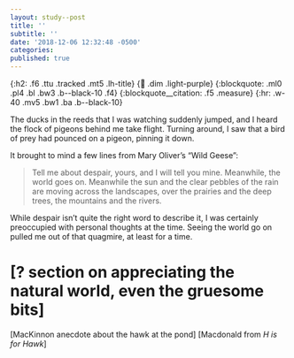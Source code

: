 ```yaml
---
layout: study--post
title: ''
subtitle: ''
date: '2018-12-06 12:32:48 -0500'
categories:
published: true
---
```


{:h2: .f6 .ttu .tracked .mt5 .lh-title}
{:link: .dim .light-purple}
{:blockquote: .ml0 .pl4 .bl .bw3 .b--black-10 .f4}
{:blockquote__citation: .f5 .measure}
{:hr: .w-40 .mv5 .bw1 .ba .b--black-10}

The ducks in the reeds that I was watching suddenly jumped, and I heard the flock of pigeons behind me take flight. Turning around, I saw that a bird of prey had pounced on a pigeon, pinning it down.

It brought to mind a few lines from Mary Oliver’s “Wild Geese”:

> Tell me about despair, yours, and I will tell you mine.
> Meanwhile, the world goes on.
> Meanwhile the sun and the clear pebbles of the rain
> are moving across the landscapes,
> over the prairies and the deep trees,
> the mountains and the rivers.

While despair isn’t quite the right word to describe it, I was certainly preoccupied with personal thoughts at the time. Seeing the world go on pulled me out of that quagmire, at least for a time.

# [? section on appreciating the natural world, even the gruesome bits]

[MacKinnon anecdote about the hawk at the pond]
[Macdonald from _H is for Hawk_]

